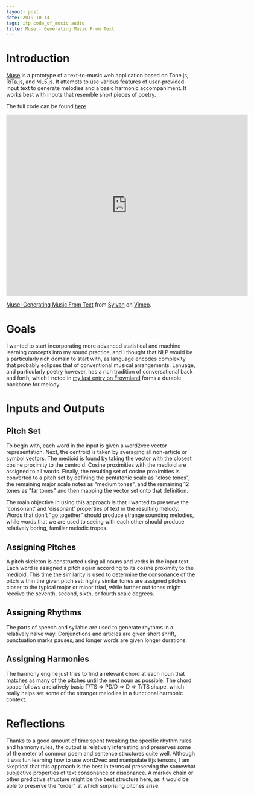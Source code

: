 ```yaml
---
layout: post
date: 2019-10-14
tags: itp code_of_music audio
title: Muse - Generating Music From Text
---
```


# Introduction

[Muse](/webmedia/muse/index.html) is a prototype of a text-to-music web application based on Tone.js, RiTa.js, and ML5.js. It attempts to use various features of user-provided input text to generate melodies and a basic harmonic accompaniment. It works best with inputs that resemble short pieces of poetry.

The full code can be found [here](https://github.com/squidgetx/squidgetx.github.io/blob/master/webmedia/muse/script.js)

<iframe src="https://player.vimeo.com/video/366646170" width="640" height="480" frameborder="0" allow="autoplay; fullscreen" allowfullscreen></iframe>
<p><a href="https://vimeo.com/366646170">Muse: Generating Music From Text</a> from <a href="https://vimeo.com/user59873575">Sylvan</a> on <a href="https://vimeo.com">Vimeo</a>.</p>

# Goals

I wanted to start incorporating more advanced statistical and machine learning concepts into my sound practice, and I thought that NLP would be a particularly rich domain to start with, as language encodes complexity that probably eclipses that of conventional musical arrangements. Lanuage, and particularly poetry however, has a rich tradition of conversational back and forth, which I noted in [my last entry on Frownland](/2019/10/09/code-of-music-melody.html) forms a durable backbone for melody.

# Inputs and Outputs
## Pitch Set

To begin with, each word in the input is given a word2vec vector representation. Next, the centroid is taken by averaging all non-article or symbol vectors. The medioid is found by taking the vector with the closest cosine proximity to the centroid. Cosine proximities with the medioid are assigned to all words. Finally, the resulting set of cosine proximities is converted to a pitch set by defining the pentatonic scale as "close tones", the remaining major scale notes as "medium tones", and the remaining 12 tones as "far tones" and then mapping the vector set onto that definition.

The main objective in using this approach is that I wanted to preserve the 'consonant' and 'dissonant' properties of text in the resulting melody. Words that don't "go together" should produce strange sounding melodies, while words that we are used to seeing with each other should produce relatively boring, familiar melodic tropes.

## Assigning Pitches

A pitch skeleton is constructed using all nouns and verbs in the input text. Each word is assigned a pitch again according to its cosine proximity to the medioid. This time the similarity is used to determine the consonance of the pitch within the given pitch set: highly similar tones are assigned pitches closer to the typical major or minor triad, while further out tones might receive the seventh, second, sixth, or fourth scale degrees.

## Assigning Rhythms

The parts of speech and syllable are used to generate rhythms in a relatively naive way. Conjunctions and articles are given short shrift, punctuation marks pauses, and longer words are given longer durations.

## Assigning Harmonies
The harmony engine just tries to find a relevant chord at each noun that matches as many of the pitches until the next noun as possible. The chord space follows a relatively basic T/TS => PD/D => D => T/TS shape, which really helps set some of the stranger melodies in a functional harmonic context.

# Reflections
Thanks to a good amount of time spent tweaking the specific rhythm rules and harmony rules, the output is relatively interesting and preserves some of the meter of common poem and sentence structures quite well. Although it was fun learning how to use word2vec and manipulate tfjs tensors, I am skeptical that this approach is the best in terms of preserving the somewhat subjective properties of text consonance or dissonance. A markov chain or other predictive structure might be the best structure here, as it would be able to preserve the "order" at which surprising pitches arise.
